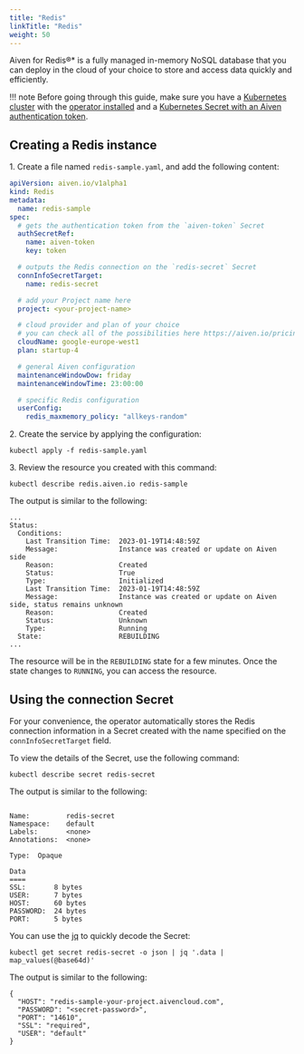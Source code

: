 ```yaml
---
title: "Redis"
linkTitle: "Redis"
weight: 50
---
```


Aiven for Redis®* is a fully managed in-memory NoSQL database that you can deploy in the cloud of your choice to store and access data quickly and efficiently.

!!! note
    Before going through this guide, make sure you have a [Kubernetes cluster](../../installation/prerequisites/) with the [operator installed](../../installation/) 
    and a [Kubernetes Secret with an Aiven authentication token](../../authentication/).

## Creating a Redis instance

1\. Create a file named `redis-sample.yaml`, and add the following content: 

```yaml
apiVersion: aiven.io/v1alpha1
kind: Redis
metadata:
  name: redis-sample
spec:
  # gets the authentication token from the `aiven-token` Secret
  authSecretRef:
    name: aiven-token
    key: token

  # outputs the Redis connection on the `redis-secret` Secret
  connInfoSecretTarget:
    name: redis-secret

  # add your Project name here
  project: <your-project-name>

  # cloud provider and plan of your choice
  # you can check all of the possibilities here https://aiven.io/pricing
  cloudName: google-europe-west1
  plan: startup-4

  # general Aiven configuration
  maintenanceWindowDow: friday
  maintenanceWindowTime: 23:00:00

  # specific Redis configuration
  userConfig:
    redis_maxmemory_policy: "allkeys-random"
```

2\. Create the service by applying the configuration:

```shell
kubectl apply -f redis-sample.yaml 
```

3\. Review the resource you created with this command:

```shell
kubectl describe redis.aiven.io redis-sample
```

The output is similar to the following:

```{ .shell .no-copy }
...
Status:
  Conditions:
    Last Transition Time:  2023-01-19T14:48:59Z
    Message:               Instance was created or update on Aiven side
    Reason:                Created
    Status:                True
    Type:                  Initialized
    Last Transition Time:  2023-01-19T14:48:59Z
    Message:               Instance was created or update on Aiven side, status remains unknown
    Reason:                Created
    Status:                Unknown
    Type:                  Running
  State:                   REBUILDING
...
```

The resource will be in the `REBUILDING` state for a few minutes. Once the state changes to `RUNNING`, you can access the resource.


## Using the connection Secret

For your convenience, the operator automatically stores the Redis connection information in a Secret created with the
name specified on the `connInfoSecretTarget` field.

To view the details of the Secret, use the following command:

```shell
kubectl describe secret redis-secret 
```

The output is similar to the following:

```{ .shell .no-copy }

Name:         redis-secret
Namespace:    default
Labels:       <none>
Annotations:  <none>

Type:  Opaque

Data
====
SSL:       8 bytes
USER:      7 bytes
HOST:      60 bytes
PASSWORD:  24 bytes
PORT:      5 bytes
```

You can use the [jq](https://github.com/stedolan/jq) to quickly decode the Secret:

```shell
kubectl get secret redis-secret -o json | jq '.data | map_values(@base64d)'
```

The output is similar to the following:

```{ .shell .no-copy }
{
  "HOST": "redis-sample-your-project.aivencloud.com",
  "PASSWORD": "<secret-password>",
  "PORT": "14610",
  "SSL": "required",
  "USER": "default"
}
```

